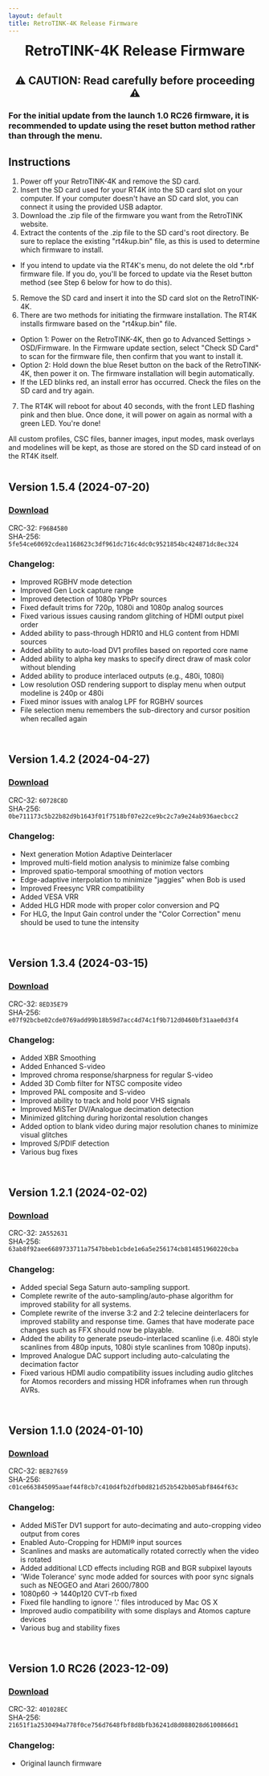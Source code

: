 ```yaml
---
layout: default
title: RetroTINK-4K Release Firmware
---
```


<h1 align="center" style="margin-top: 0px;">RetroTINK-4K Release Firmware</h1>

<p style="margin:30px;"></p>

<h2 align="center" style="margin-top: 0px;">⚠️ CAUTION: Read carefully before proceeding ⚠️</h2>

<p style="margin:10px;"></p>

### For the initial update from the launch 1.0 RC26 firmware, it is recommended to update using the reset button method rather than through the menu.

<p style="margin:20px;"></p>

## Instructions️

1. Power off your RetroTINK-4K and remove the SD card.
2. Insert the SD card used for your RT4K into the SD card slot on your computer. If your computer doesn't have an SD card slot, you can connect it using the provided USB adaptor.
3. Download the .zip file of the firmware you want from the RetroTINK website.
4. Extract the contents of the .zip file to the SD card's root directory. Be sure to replace the existing "rt4kup.bin" file, as this is used to determine which firmware to install.
  - If you intend to update via the RT4K's menu, do not delete the old \*.rbf firmware file. If you do, you'll be forced to update via the Reset button method (see Step 6 below for how to do this).
5. Remove the SD card and insert it into the SD card slot on the RetroTINK-4K.
6. There are two methods for initiating the firmware installation. The RT4K installs firmware based on the "rt4kup.bin" file.
  - Option 1: Power on the RetroTINK-4K, then go to Advanced Settings > OSD/Firmware. In the Firmware update section, select "Check SD Card" to scan for the firmware file, then confirm that you want to install it.
  - Option 2: Hold down the blue Reset button on the back of the RetroTINK-4K, then power it on. The firmware installation will begin automatically.
  - If the LED blinks red, an install error has occurred. Check the files on the SD card and try again.
7. The RT4K will reboot for about 40 seconds, with the front LED flashing pink and then blue. Once done, it will power on again as normal with a green LED. You're done!

All custom profiles, CSC files, banner images, input modes, mask overlays and modelines will be kept, as those are stored on the SD card instead of on the RT4K itself.

<p style="margin:41px;"></p>

## Version 1.5.4 (2024-07-20)

### [Download](https://cdn.jsdelivr.net/gh/retrotink-llc/firmware@main/RetroTINK-4K/Experimental/rt4k_154.zip)
CRC-32: `F96B4580`  
SHA-256: `5fe54ce60692cdea1168623c3df961dc716c4dc0c9521854bc424871dc8ec324`

### Changelog:
- Improved RGBHV mode detection
- Improved Gen Lock capture range
- Improved detection of 1080p YPbPr sources
- Fixed default trims for 720p, 1080i and 1080p analog sources
- Fixed various issues causing random glitching of HDMI output pixel order
- Added ability to pass-through HDR10 and HLG content from HDMI sources
- Added ability to auto-load DV1 profiles based on reported core name
- Added ability to alpha key masks to specify direct draw of mask color without blending
- Added ability to produce interlaced outputs (e.g., 480i, 1080i)
- Low resolution OSD rendering support to display menu when output modeline is 240p or 480i
- Fixed minor issues with analog LPF for RGBHV sources
- File selection menu remembers the sub-directory and cursor position when recalled again


<br/>


## Version 1.4.2 (2024-04-27)

### [Download](https://cdn.jsdelivr.net/gh/retrotink-llc/firmware@main/RetroTINK-4K/Experimental/rt4k_142.zip)
CRC-32: `60728C8D`  
SHA-256: `0be711173c5b22b82d9b1643f01f7518bf07e22ce9bc2c7a9e24ab936aecbcc2`

### Changelog:
- Next generation Motion Adaptive Deinterlacer
- Improved multi-field motion analysis to minimize false combing
- Improved spatio-temporal smoothing of motion vectors
- Edge-adaptive interpolation to minimize "jaggies" when Bob is used
- Improved Freesync VRR compatibility
- Added VESA VRR
- Added HLG HDR mode with proper color conversion and PQ
- For HLG, the Input Gain control under the "Color Correction" menu should be used to tune the intensity

<br/>


## Version 1.3.4 (2024-03-15)

### [Download](https://cdn.jsdelivr.net/gh/retrotink-llc/firmware@main/RetroTINK-4K/Experimental/rt4k_134.zip)
CRC-32: `8ED35E79`  
SHA-256: `e07f92bcbe02cde0769add99b18b59d7acc4d74c1f9b712d0460bf31aae0d3f4`

### Changelog:
- Added XBR Smoothing
- Added Enhanced S-video
- Improved chroma response/sharpness for regular S-video
- Added 3D Comb filter for NTSC composite video
- Improved PAL composite and S-video
- Improved ability to track and hold poor VHS signals
- Improved MiSTer DV/Analogue decimation detection
- Minimized glitching during horizontal resolution changes
- Added option to blank video during major resolution chanes to minimize visual glitches
- Improved S/PDIF detection
- Various bug fixes

<br/>

## Version 1.2.1 (2024-02-02)

### [Download](https://cdn.jsdelivr.net/gh/retrotink-llc/firmware@main/RetroTINK-4K/Experimental/rt4k_121.zip)
CRC-32: `2A552631`  
SHA-256: `63ab8f92aee6689733711a7547bbeb1cbde1e6a5e256174cb814851960220cba`

### Changelog:
- Added special Sega Saturn auto-sampling support.
- Complete rewrite of the auto-sampling/auto-phase algorithm for improved stability for all systems.
- Complete rewrite of the inverse 3:2 and 2:2 telecine deinterlacers for improved stability and response time. Games that have moderate pace changes such as FFX should now be playable.
- Added the ability to generate pseudo-interlaced scanline (i.e. 480i style scanlines from 480p inputs, 1080i style scanlines from 1080p inputs).
- Improved Analogue DAC support including auto-calculating the decimation factor
- Fixed various HDMI audio compatibility issues including audio glitches for Atomos recorders and missing HDR infoframes when run through AVRs.

<br/>

## Version 1.1.0 (2024-01-10)

### [Download](https://cdn.jsdelivr.net/gh/retrotink-llc/firmware@main/RetroTINK-4K/Release/rt4k_110.zip)
CRC-32: `BEB27659`  
SHA-256: `c01ce663845095aaef44f8cb7c410d4fb2dfb0d821d52b542bb05abf8464f63c`

### Changelog:
- Added MiSTer DV1 support for auto-decimating and auto-cropping video output from cores
- Enabled Auto-Cropping for HDMI® input sources
- Scanlines and masks are automatically rotated correctly when the video is rotated
- Added additional LCD effects including RGB and BGR subpixel layouts
- 'Wide Tolerance' sync mode added for sources with poor sync signals such as NEOGEO and Atari 2600/7800
- 1080p60 -> 1440p120 CVT-rb fixed
- Fixed file handling to ignore '.' files introduced by Mac OS X
- Improved audio compatibility with some displays and Atomos capture devices
- Various bug and stability fixes

<br/>

## Version 1.0 RC26 (2023-12-09)

### [Download](https://cdn.jsdelivr.net/gh/retrotink-llc/firmware@main/RetroTINK-4K/Release/Rt4k_10rc26.zip)
CRC-32: `401028EC`  
SHA-256: `21651f1a2530494a778f0ce756d7648fbf8d8bfb36241d8d088028d6100866d1`

### Changelog:
- Original launch firmware